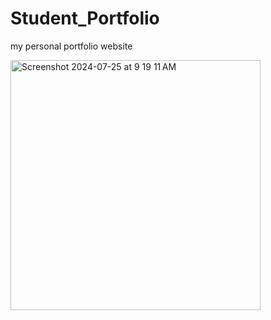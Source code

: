 


# Student_Portfolio
my personal portfolio website


<img width="400" alt="Screenshot 2024-07-25 at 9 19 11 AM" src="https://github.com/user-attachments/assets/35ed5ab5-435e-483f-bf7f-27c9452991b4">
